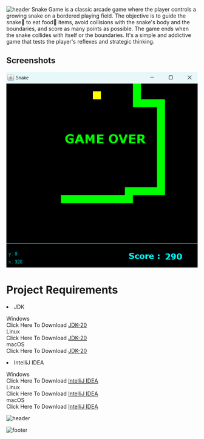 
![header](https://capsule-render.vercel.app/api?type=Waving&color=auto&animation=fadeIn&height=160&section=header&text=Snake%20Game&fontSize=60)
    Snake Game is a classic arcade game where the player controls a growing snake on a bordered playing field. The objective is to guide the snake🐍 to eat food🍔 items, avoid collisions with the snake's body and the boundaries, and score as many points as possible. The game ends when the snake collides with itself or the boundaries. It's a simple and addictive game that tests the player's reflexes and strategic thinking.

<h2>Screenshots</h2>
  <body>
<img src="/Screenshot.png">
    </body>

# Project Requirements
<li>JDK <br>


  Windows<br>
  Click Here To Download [JDK-20](https://download.oracle.com/java/20/latest/jdk-20_windows-x64_bin.exe)<br>
  Linux<br>
  Click Here To Download [JDK-20](https://download.oracle.com/java/20/latest/jdk-20_linux-x64_bin.tar.gz)<br>
  macOS<br>
  Click Here To Download [JDK-20](https://download.oracle.com/java/20/latest/jdk-20_macos-x64_bin.dmg)
    
</body>
  <li>IntelliJ IDEA <br>
   
  Windows<br>
  Click Here To Download [IntelliJ IDEA](https://download.oracle.com/java/20/latest/jdk-20_windows-x64_bin.exe)<br>
  Linux<br>
  Click Here To Download [IntelliJ IDEA](https://download.oracle.com/java/20/latest/jdk-20_linux-x64_bin.tar.gz)<br>
  macOS<br>
  Click Here To Download [IntelliJ IDEA](https://download.oracle.com/java/20/latest/jdk-20_macos-x64_bin.dmg)
  
</body>

![header](https://capsule-render.vercel.app/api?type=rounded&color=gradient&text=%20ENJOY!%20&animation=blinking&height=90&fontSize=70)
    
![footer](https://capsule-render.vercel.app/api?type=Waving&color=auto&animation=fadeIn&height=160&section=footer)
